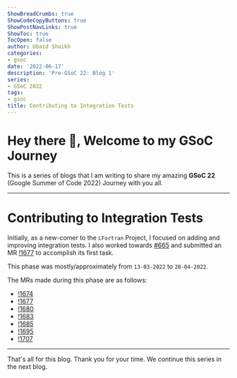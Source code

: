 ```yaml
---
ShowBreadCrumbs: true
ShowCodeCopyButtons: true
ShowPostNavLinks: true
ShowToc: true
TocOpen: false
author: Ubaid Shaikh
categories:
- gsoc
date: '2022-06-17'
description: 'Pre-GSoC 22: Blog 1'
series:
- GSoC 2022
tags:
- gsoc
title: Contributing to Integration Tests
---
```


# Hey there 🤗, Welcome to my GSoC Journey

<!--more-->

This is a series of blogs that I am writing to share my amazing **GSoC 22** (Google Summer of Code 2022) Journey with you all. 

---

# Contributing to Integration Tests

Initially, as a new-comer to the `LFortran` Project, I focused on adding and improving integration tests.
I also worked towards [#665](https://gitlab.com/lfortran/lfortran/-/issues/665)
and submitted an MR [!1677](https://gitlab.com/lfortran/lfortran/-/merge_requests/1677) to accomplish its first task.

This phase was mostly/approximately from `13-03-2022` to `20-04-2022`.

The MRs made during this phase are as follows:
- [!1674](https://gitlab.com/lfortran/lfortran/-/merge_requests/1674)
- [!1677](https://gitlab.com/lfortran/lfortran/-/merge_requests/1677)
- [!1680](https://gitlab.com/lfortran/lfortran/-/merge_requests/1680)
- [!1683](https://gitlab.com/lfortran/lfortran/-/merge_requests/1683)
- [!1685](https://gitlab.com/lfortran/lfortran/-/merge_requests/1685)
- [!1695](https://gitlab.com/lfortran/lfortran/-/merge_requests/1695)
- [!1707](https://gitlab.com/lfortran/lfortran/-/merge_requests/1707)

---

That's all for this blog. Thank you for your time. We continue this series in the next blog.
